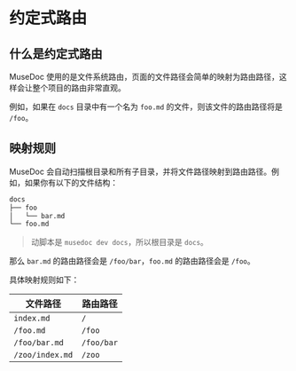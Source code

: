 # 约定式路由

## 什么是约定式路由

MuseDoc 使用的是文件系统路由，页面的文件路径会简单的映射为路由路径，这样会让整个项目的路由非常直观。

例如，如果在 `docs` 目录中有一个名为 `foo.md` 的文件，则该文件的路由路径将是 `/foo`。

## 映射规则

MuseDoc 会自动扫描根目录和所有子目录，并将文件路径映射到路由路径。例如，如果你有以下的文件结构：

```bash
docs
├── foo
│   └── bar.md
└── foo.md
```

> 动脚本是 `musedoc dev docs`，所以根目录是 `docs`。

那么 `bar.md` 的路由路径会是 `/foo/bar`，`foo.md` 的路由路径会是 `/foo`。

具体映射规则如下：

| 文件路径        | 路由路径   |
| --------------- | ---------- |
| `index.md`      | `/`        |
| `/foo.md`       | `/foo`     |
| `/foo/bar.md`   | `/foo/bar` |
| `/zoo/index.md` | `/zoo`     |